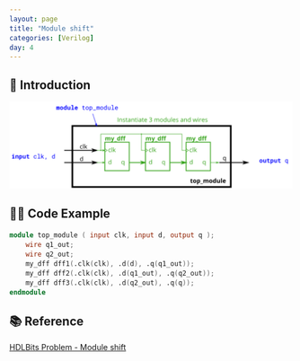 ```yaml
---
layout: page
title: "Module shift"
categories: [Verilog]
day: 4
---
```


## 📌 Introduction
![alt text](../assets/Module_shift.png)

## 🧑‍💻 Code Example
```verilog
module top_module ( input clk, input d, output q );
    wire q1_out;
    wire q2_out;
    my_dff dff1(.clk(clk), .d(d), .q(q1_out));
    my_dff dff2(.clk(clk), .d(q1_out), .q(q2_out));
    my_dff dff3(.clk(clk), .d(q2_out), .q(q));
endmodule
```

## 📚 Reference
[HDLBits Problem - Module shift](https://hdlbits.01xz.net/wiki/Module_shift)
